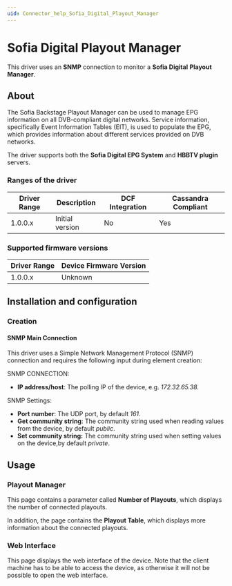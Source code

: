 ```yaml
---
uid: Connector_help_Sofia_Digital_Playout_Manager
---
```


# Sofia Digital Playout Manager

This driver uses an **SNMP** connection to monitor a **Sofia Digital** **Playout Manager**.

## About

The Sofia Backstage Playout Manager can be used to manage EPG information on all DVB-compliant digital networks. Service information, specifically Event Information Tables (EIT), is used to populate the EPG, which provides information about different services provided on DVB networks.

The driver supports both the **Sofia Digital EPG System** and **HBBTV plugin** servers.

### Ranges of the driver

| **Driver Range** | **Description** | **DCF Integration** | **Cassandra Compliant** |
|------------------|-----------------|---------------------|-------------------------|
| 1.0.0.x          | Initial version | No                  | Yes                     |

### Supported firmware versions

| **Driver Range** | **Device Firmware Version** |
|------------------|-----------------------------|
| 1.0.0.x          | Unknown                     |

## Installation and configuration

### Creation

#### SNMP Main Connection

This driver uses a Simple Network Management Protocol (SNMP) connection and requires the following input during element creation:

SNMP CONNECTION:

- **IP address/host**: The polling IP of the device, e.g. *172.32.65.38.*

SNMP Settings:

- **Port number**: The UDP port, by default *161.*
- **Get community string**: The community string used when reading values from the device, by default *public*.
- **Set community string:** The community string used when setting values on the device,by default *private*.

## Usage

### Playout Manager

This page contains a parameter called **Number of Playouts**, which displays the number of connected playouts.

In addition, the page contains the **Playout Table**, which displays more information about the connected playouts.

### Web Interface

This page displays the web interface of the device. Note that the client machine has to be able to access the device, as otherwise it will not be possible to open the web interface.
